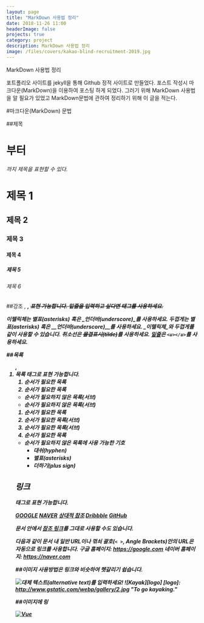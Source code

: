 ```yaml
---
layout: page
title: "MarkDown 사용법 정리"
date: 2018-11-26 11:00
headerImage: false
projects: true
category: project
description: MarkDown 사용법 정리
image: /files/covers/kakao-blind-recruitment-2019.jpg
---
```



MarkDown 사용법 정리

포트폴리오 사이트를 jekyll을 통해 Github 정적 사이트로 만들었다.
포스트 작성시 마크다운(MarkDown)을 이용하여 포스팅 하게 되었다.
그러기 위해 MarkDown 사용법을 알 필요가 있었고 MarkDown문법에 관하여 정리하기 위해 이 글을 적는다.

#마크다운(MarkDown) 문법

##제목
<h1> 부터 <h6> 까지 제목을 표현할 수 있다.

# 제목 1
## 제목 2
### 제목 3
#### 제목 4
##### 제목 5
###### 제목 6

##강조
<em>, <strong>, <del> 표현 가능합니다. 밑줄을 입력하고 싶다면 <u></u> 태그를 사용하세요.

이텔릭체는 *별표(asterisks)* 혹은 _언더바(underscore)_를 사용하세요.
두껍게는 **별표(asterisks)** 혹은 __언더바(underscore)__를 사용하세요.
**_이텔릭체_와 두껍게**를 같이 사용할 수 있습니다.
취소선은 ~~물결표시(tilde)~~를 사용하세요.
<u>밑줄</u>은 `<u></u>`를 사용하세요.

##목록
<ol>, <li> 목록 태그로 표현 가능합니다.

1. 순서가 필요한 목록
1. 순서가 필요한 목록
  - 순서가 필요하지 않은 목록(서브)
  - 순서가 필요하지 않은 목록(서브)
1. 순서가 필요한 목록
  1. 순서가 필요한 목록(서브)
  1. 순서가 필요한 목록(서브)
1. 순서가 필요한 목록

- 순서가 필요하지 않은 목록에 사용 가능한 기호
  - 대쉬(hyphen)
  * 별표(asterisks)
  + 더하기(plus sign)


## 링크
<a>태그로 표현 가능합니다.

[GOOGLE](https://google.com)
[NAVER](https://naver.com "링크 설명(title)을 작성하세요.")
[상대적 참조](../users/login)
[Dribbble][Dribbble link]
[GitHub][1]

문서 안에서 [참조 링크]를 그대로 사용할 수도 있습니다.

다음과 같이 문서 내 일반 URL이나 꺾쇠 괄호(`< >`, Angle Brackets)안의 URL은 자동으로 링크를 사용합니다.
구글 홈페이지: https://google.com
네이버 홈페이지: <https://naver.com>

[Dribbble link]: https://dribbble.com
[1]: https://github.com
[참조 링크]: https://naver.com "네이버로 이동합니다!"

##이미지
사용방법은 링크와 비슷하여 헷갈리기 쉽습니다.

![대체 텍스트(alternative text)를 입력하세요!](http://www.gstatic.com/webp/gallery/5.jpg "링크 설명(title)을 작성하세요.")
![Kayak][logo]
[logo]: http://www.gstatic.com/webp/gallery/2.jpg "To go kayaking."

##이미지에 링

[![Vue](/images/vue.png)](https://kr.vuejs.org/)
